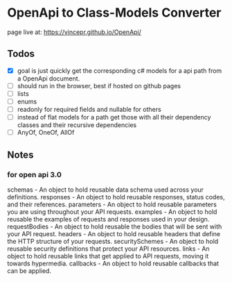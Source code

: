 # OpenApi to Class-Models Converter

page live at: https://vincepr.github.io/OpenApi/

## Todos
- [x] goal is just quickly get the corresponding c# models for a api path from a OpenApi document.
- [ ] should run in the browser, best if hosted on github pages
- [ ] lists
- [ ] enums
- [ ] readonly for required fields and nullable for others
- [ ] instead of flat models for a path get those with all their dependency classes and their recursive dependencies
- [ ] AnyOf, OneOf, AllOf

## Notes
### for open api 3.0
schemas - An object to hold reusable data schema used across your definitions.
responses - An object to hold reusable responses, status codes, and their references.
parameters - An object to hold reusable parameters you are using throughout your API requests.
examples - An object to hold reusable the examples of requests and responses used in your design.
requestBodies - An object to hold reusable the bodies that will be sent with your API request.
headers - An object to hold reusable headers that define the HTTP structure of your requests.
securitySchemes - An object to hold reusable security definitions that protect your API resources.
links - An object to hold reusable links that get applied to API requests, moving it towards hypermedia.
callbacks - An object to hold reusable callbacks that can be applied.